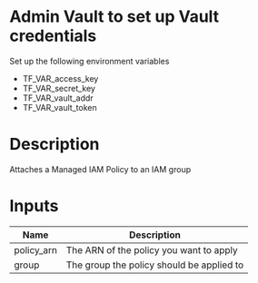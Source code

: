 # Admin Vault to set up Vault credentials

Set up the following environment variables

* TF_VAR_access_key 
* TF_VAR_secret_key
* TF_VAR_vault_addr
* TF_VAR_vault_token

# Description
Attaches a Managed IAM Policy to an IAM group

# Inputs
| Name | Description |
| ------------- | ------------- |
|  policy_arn  |  The ARN of the policy you want to apply |
|  group | The group the policy should be applied to |